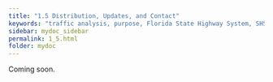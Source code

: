 ```yaml
---
title: "1.5 Distribution, Updates, and Contact"
keywords: "traffic analysis, purpose, Florida State Highway System, SHS"
sidebar: mydoc_sidebar
permalink: 1_5.html
folder: mydoc
---
```


<p>
  Coming soon.
</p>